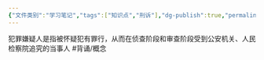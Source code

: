 ```yaml
---
{"文件类别":"学习笔记","tags":["知识点","刑诉"],"dg-publish":true,"permalink":"/学习笔记studyup/刑事诉讼法/犯罪嫌疑人/","dgPassFrontmatter":true,"created":"2024-09-14T14:37:10.978+08:00","updated":"2024-10-25T12:03:54.917+08:00"}
---
```


犯罪嫌疑人是指被怀疑犯有罪行，从而在侦查阶段和审查阶段受到公安机关、人民检察院追究的当事人 #背诵/概念 